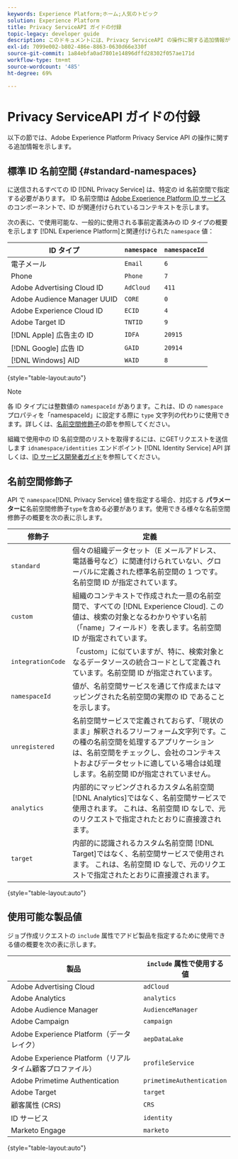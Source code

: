 ```yaml
---
keywords: Experience Platform;ホーム;人気のトピック
solution: Experience Platform
title: Privacy ServiceAPI ガイドの付録
topic-legacy: developer guide
description: このドキュメントには、Privacy ServiceAPI の操作に関する追加情報が含まれています。
exl-id: 7099e002-b802-486e-8863-0630d66e330f
source-git-commit: 1a84ebfa0ad7801e14896dffd28302f057ae171d
workflow-type: tm+mt
source-wordcount: '485'
ht-degree: 69%

---
```


# Privacy ServiceAPI ガイドの付録

以下の節では、Adobe Experience Platform Privacy Service API の操作に関する追加情報を示します。

## 標準 ID 名前空間 {#standard-namespaces}

に送信されるすべての ID [!DNL Privacy Service] は、特定の id 名前空間で指定する必要があります。 ID 名前空間は [Adobe Experience Platform ID サービス](../../identity-service/home.md)のコンポーネントで、ID が関連付けられているコンテキストを示します。

次の表に、で使用可能な、一般的に使用される事前定義済みの ID タイプの概要を示します [!DNL Experience Platform]と関連付けられた `namespace` 値：

| ID タイプ | `namespace` | `namespaceId` |
| --- | --- | --- |
| 電子メール | `Email` | `6` |
| Phone | `Phone` | `7` |
| Adobe Advertising Cloud ID | `AdCloud` | `411` |
| Adobe Audience Manager UUID | `CORE` | `0` |
| Adobe Experience Cloud ID | `ECID` | `4` |
| Adobe Target ID | `TNTID` | `9` |
| [!DNL Apple] 広告主の ID | `IDFA` | `20915` |
| [!DNL Google] 広告 ID | `GAID` | `20914` |
| [!DNL Windows] AID | `WAID` | `8` |

{style=&quot;table-layout:auto&quot;}

>[!NOTE]
>
> 各 ID タイプには整数値の `namespaceId` があります。これは、ID の `namespace` プロパティを「namespaceId」に設定する際に `type` 文字列の代わりに使用できます。詳しくは、[名前空間修飾子](#namespace-qualifiers)の節を参照してください。

組織で使用中の ID 名前空間のリストを取得するには、にGETリクエストを送信します `idnamespace/identities` エンドポイント [!DNL Identity Service] API 詳しくは、[ID サービス開発者ガイド](../../identity-service/api/getting-started.md)を参照してください。

## 名前空間修飾子

 API で `namespace`[!DNL Privacy Service] 値を指定する場合、対応する **パラメーターに**&#x200B;名前空間修飾子`type`を含める必要があります。使用できる様々な名前空間修飾子の概要を次の表に示します。

| 修飾子 | 定義 |
| --------- | ---------- |
| `standard` | 個々の組織データセット（E メールアドレス、電話番号など）に関連付けられていない、グローバルに定義された標準名前空間の 1 つです。名前空間 ID が指定されています。 |
| `custom` | 組織のコンテキストで作成された一意の名前空間で、すべての [!DNL Experience Cloud]. この値は、検索の対象となるわかりやすい名前（「name」フィールド）を表します。名前空間 ID が指定されています。 |
| `integrationCode` | 「custom」に似ていますが、特に、検索対象となるデータソースの統合コードとして定義されています。名前空間 ID が指定されています。 |
| `namespaceId` | 値が、名前空間サービスを通じて作成またはマッピングされた名前空間の実際の ID であることを示します。 |
| `unregistered` | 名前空間サービスで定義されておらず、「現状のまま」解釈されるフリーフォーム文字列です。この種の名前空間を処理するアプリケーションは、名前空間をチェックし、会社のコンテキストおよびデータセットに適している場合は処理します。名前空間 IDが指定されていません。 |
| `analytics` | 内部的にマッピングされるカスタム名前空間 [!DNL Analytics]ではなく、名前空間サービスで使用されます。 これは、名前空間 ID なしで、元のリクエストで指定されたとおりに直接渡されます。 |
| `target` | 内部的に認識されるカスタム名前空間 [!DNL Target]ではなく、名前空間サービスで使用されます。 これは、名前空間 ID なしで、元のリクエストで指定されたとおりに直接渡されます。 |

{style=&quot;table-layout:auto&quot;}

## 使用可能な製品値

ジョブ作成リクエストの `include` 属性でアドビ製品を指定するために使用できる値の概要を次の表に示します。

| 製品 | `include` 属性で使用する値 |
| --- | --- |
| Adobe Advertising Cloud | `adCloud` |
| Adobe Analytics | `analytics` |
| Adobe Audience Manager | `AudienceManager` |
| Adobe Campaign | `campaign` |
| Adobe Experience Platform（データレイク） | `aepDataLake` |
| Adobe Experience Platform（リアルタイム顧客プロファイル） | `profileService` |
| Adobe Primetime Authentication | `primetimeAuthentication` |
| Adobe Target | `target` |
| 顧客属性 (CRS) | `CRS` |
| ID サービス | `identity` |
| Marketo Engage | `marketo` |

{style=&quot;table-layout:auto&quot;}

